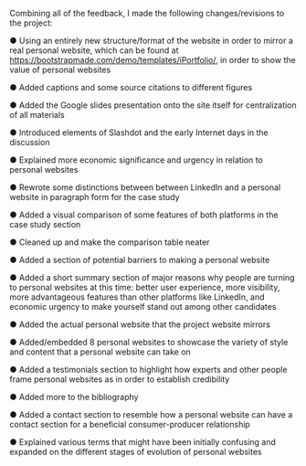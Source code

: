 Combining all of the feedback, I made the following changes/revisions to the project:

● Using an entirely new structure/format of the website in order to mirror a real personal
website, which can be found at https://bootstrapmade.com/demo/templates/iPortfolio/, in order to show the value of personal websites

● Added captions and some source citations to different figures

● Added the Google slides presentation onto the site itself for centralization of all materials

● Introduced elements of Slashdot and the early Internet days in the discussion

● Explained more economic significance and urgency in relation to personal websites

● Rewrote some distinctions between between LinkedIn and a personal website in
paragraph form for the case study

● Added a visual comparison of some features of both platforms in the case study section

● Cleaned up and make the comparison table neater

● Added a section of potential barriers to making a personal website

● Added a short summary section of major reasons why people are turning to personal
websites at this time: better user experience, more visibility, more advantageous features than other platforms like LinkedIn, and economic urgency to make yourself stand out among other candidates

● Added the actual personal website that the project website mirrors

● Added/embedded 8 personal websites to showcase the variety of style and content that
a personal website can take on

● Added a testimonials section to highlight how experts and other people frame personal
websites as in order to establish credibility

● Added more to the bibliography

● Added a contact section to resemble how a personal website can have a contact section
for a beneficial consumer-producer relationship

● Explained various terms that might have been initially confusing and expanded on the
different stages of evolution of personal websites
